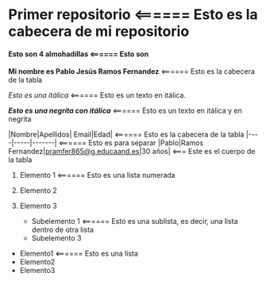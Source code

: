 # Primer repositorio <====== Esto es la cabecera de mi repositorio

#### Esto son 4 almohadillas <====== Esto son ####

**Mi nombre es Pablo Jesús Ramos Fernandez** <====== Esto es la cabecera de la tabla

*Esto es una itálica* <====== Esto es un texto en itálica.

**_Esto es una negrita con itálica_**  <====== Esto es un texto en itálica y en negrita

|Nombre|Apellidos| Email|Edad|      <====== Esto es la cabecera de la tabla
|----|-----|-------|      <====== Esto es para separar
|Pablo|Ramos Fernandez|pramfer865@g.educaand.es|30 años| <=== Este es el cuerpo de la tabla


1. Elemento 1  <====== Esto es una lista numerada
2. Elemento 2
3. Elemento 3

   * Subelemento 1  <====== Esto es una sublista, es decir, una lista dentro de otra lista
   * Subelemento 3

* Elemento1  <====== Esto es una lista 
* Elemento2
* Elemento3
